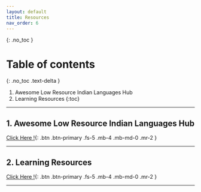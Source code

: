 ```yaml
---
layout: default
title: Resources
nav_order: 6
---
```


{: .no_toc }

# Table of contents

{: .no_toc .text-delta }

1. Awesome Low Resource Indian Languages Hub
2. Learning Resources
   {:toc}

---

## 1. Awesome Low Resource Indian Languages Hub
[Click Here !][def1]{: .btn .btn-primary .fs-5 .mb-4 .mb-md-0 .mr-2 }

---

## 2. Learning Resources
[Click Here !][def2]{: .btn .btn-primary .fs-5 .mb-4 .mb-md-0 .mr-2 }

---

[def1]: https://github.com/LucknowAI/Awesome-Low-Resource-Indian-Languages-Hub?tab=readme-ov-file#papers
[def2]: https://github.com/LucknowAI/ai_all_resources